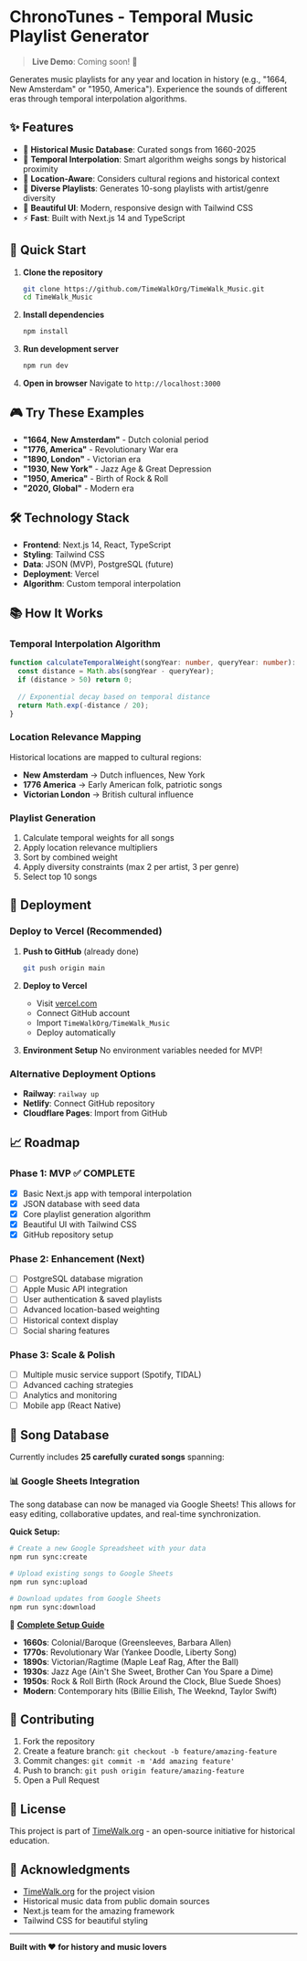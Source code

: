 # ChronoTunes - Temporal Music Playlist Generator

> **Live Demo**: Coming soon! 🚀

Generates music playlists for any year and location in history (e.g., "1664, New Amsterdam" or "1950, America"). Experience the sounds of different eras through temporal interpolation algorithms.

## ✨ Features

- 🎵 **Historical Music Database**: Curated songs from 1660-2025
- 🧮 **Temporal Interpolation**: Smart algorithm weighs songs by historical proximity
- 📍 **Location-Aware**: Considers cultural regions and historical context
- 🎯 **Diverse Playlists**: Generates 10-song playlists with artist/genre diversity
- 🎨 **Beautiful UI**: Modern, responsive design with Tailwind CSS
- ⚡ **Fast**: Built with Next.js 14 and TypeScript

## 🚀 Quick Start

1. **Clone the repository**
   ```bash
   git clone https://github.com/TimeWalkOrg/TimeWalk_Music.git
   cd TimeWalk_Music
   ```

2. **Install dependencies**
   ```bash
   npm install
   ```

3. **Run development server**
   ```bash
   npm run dev
   ```

4. **Open in browser**
   Navigate to `http://localhost:3000`

## 🎮 Try These Examples

- **"1664, New Amsterdam"** - Dutch colonial period
- **"1776, America"** - Revolutionary War era
- **"1890, London"** - Victorian era
- **"1930, New York"** - Jazz Age & Great Depression
- **"1950, America"** - Birth of Rock & Roll
- **"2020, Global"** - Modern era

## 🛠️ Technology Stack

- **Frontend**: Next.js 14, React, TypeScript
- **Styling**: Tailwind CSS
- **Data**: JSON (MVP), PostgreSQL (future)
- **Deployment**: Vercel
- **Algorithm**: Custom temporal interpolation

## 📚 How It Works

### Temporal Interpolation Algorithm

```typescript
function calculateTemporalWeight(songYear: number, queryYear: number): number {
  const distance = Math.abs(songYear - queryYear);
  if (distance > 50) return 0;
  
  // Exponential decay based on temporal distance
  return Math.exp(-distance / 20);
}
```

### Location Relevance Mapping

Historical locations are mapped to cultural regions:
- **New Amsterdam** → Dutch influences, New York
- **1776 America** → Early American folk, patriotic songs
- **Victorian London** → British cultural influence

### Playlist Generation

1. Calculate temporal weights for all songs
2. Apply location relevance multipliers
3. Sort by combined weight
4. Apply diversity constraints (max 2 per artist, 3 per genre)
5. Select top 10 songs

## 🚀 Deployment

### Deploy to Vercel (Recommended)

1. **Push to GitHub** (already done)
   ```bash
   git push origin main
   ```

2. **Deploy to Vercel**
   - Visit [vercel.com](https://vercel.com)
   - Connect GitHub account
   - Import `TimeWalkOrg/TimeWalk_Music`
   - Deploy automatically

3. **Environment Setup**
   No environment variables needed for MVP!

### Alternative Deployment Options

- **Railway**: `railway up`
- **Netlify**: Connect GitHub repository
- **Cloudflare Pages**: Import from GitHub

## 📈 Roadmap

### Phase 1: MVP ✅ **COMPLETE**
- [x] Basic Next.js app with temporal interpolation
- [x] JSON database with seed data
- [x] Core playlist generation algorithm
- [x] Beautiful UI with Tailwind CSS
- [x] GitHub repository setup

### Phase 2: Enhancement (Next)
- [ ] PostgreSQL database migration
- [ ] Apple Music API integration
- [ ] User authentication & saved playlists
- [ ] Advanced location-based weighting
- [ ] Historical context display
- [ ] Social sharing features

### Phase 3: Scale & Polish
- [ ] Multiple music service support (Spotify, TIDAL)
- [ ] Advanced caching strategies
- [ ] Analytics and monitoring
- [ ] Mobile app (React Native)

## 🎵 Song Database

Currently includes **25 carefully curated songs** spanning:

### 📊 Google Sheets Integration

The song database can now be managed via Google Sheets! This allows for easy editing, collaborative updates, and real-time synchronization.

**Quick Setup:**
```bash
# Create a new Google Spreadsheet with your data
npm run sync:create

# Upload existing songs to Google Sheets
npm run sync:upload

# Download updates from Google Sheets
npm run sync:download
```

📖 **[Complete Setup Guide](./GOOGLE_SHEETS_SETUP.md)**

- **1660s**: Colonial/Baroque (Greensleeves, Barbara Allen)
- **1770s**: Revolutionary War (Yankee Doodle, Liberty Song)
- **1890s**: Victorian/Ragtime (Maple Leaf Rag, After the Ball)
- **1930s**: Jazz Age (Ain't She Sweet, Brother Can You Spare a Dime)
- **1950s**: Rock & Roll Birth (Rock Around the Clock, Blue Suede Shoes)
- **Modern**: Contemporary hits (Billie Eilish, The Weeknd, Taylor Swift)

## 🤝 Contributing

1. Fork the repository
2. Create a feature branch: `git checkout -b feature/amazing-feature`
3. Commit changes: `git commit -m 'Add amazing feature'`
4. Push to branch: `git push origin feature/amazing-feature`
5. Open a Pull Request

## 📄 License

This project is part of [TimeWalk.org](http://timewalk.org) - an open-source initiative for historical education.

## 🙏 Acknowledgments

- [TimeWalk.org](http://timewalk.org) for the project vision
- Historical music data from public domain sources
- Next.js team for the amazing framework
- Tailwind CSS for beautiful styling

---

**Built with ❤️ for history and music lovers**
